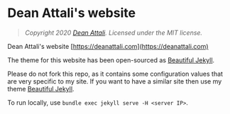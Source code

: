 # Dean Attali's website

> *Copyright 2020 [Dean Attali](https://deanattali.com). Licensed under the MIT license.*

Dean Attali's website [https://deanattali.com](https://deanattali.com)

The theme for this website has been open-sourced as [Beautiful Jekyll](https://beautifuljekyll.com/).

Please do not fork this repo, as it contains some configuration values that are very specific to my site. If you want to have a similar site then use my theme [Beautiful Jekyll](https://github.com/daattali/beautiful-jekyll).

To run locally, use `bundle exec jekyll serve -H <server IP>`.

